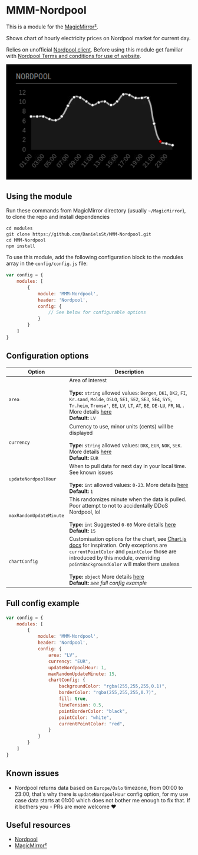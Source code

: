 # MMM-Nordpool

This is a module for the [MagicMirror²](https://github.com/MichMich/MagicMirror/).

Shows chart of hourly electricity prices on Nordpool market for current day.

Relies on unofficial [Nordpool client](https://www.npmjs.com/package/nordpool "Nordpool client").
Before using this module get familiar with [Nordpool Terms and conditions for use of website](https://www.nordpoolgroup.com/en/About-us/terms-and-conditions-for-useofwebsite/ "Nordpool Terms and conditions for use of website").

![](https://raw.githubusercontent.com/DanielsSt/MMM-Nordpool/master/screenshots/screenshot.png)


## Using the module
Run these commands from MagicMirror directory (usually `~/MagicMirror`), to clone the repo and install dependencies
```shell
cd modules
git clone https://github.com/DanielsSt/MMM-Nordpool.git
cd MMM-Nordpool
npm install
```

To use this module, add the following configuration block to the modules array in the `config/config.js` file:
```js
var config = {
    modules: [
        {
            module: 'MMM-Nordpool',
            header: 'Nordpool',
            config: {
                // See below for configurable options
            }
        }
    ]
}
```

## Configuration options

| Option    | Description                                                                                                     |
|-----------|-----------------------------------------------------------------------------------------------------------------|
| `area` | Area of interest<br><br>**Type:** `string` allowed values: `Bergen`, `DK1`, `DK2`, `FI`, `Kr.sand`, `Molde`, `OSLO`, `SE1`, `SE2`, `SE3`, `SE4`, `SYS`, `Tr.heim`, `Tromsø'`, `EE`, `LV`, `LT`, `AT`, `BE`, `DE-LU`, `FR`,  `NL` . More details [here](https://www.npmjs.com/package/nordpool#options)<br>**Default:** `LV`                                                                             |
| `currency` | Currency to use, minor units (cents) will be displayed <br><br>**Type:** `string` allowed values: `DKK`, `EUR`, `NOK`, `SEK`. More details [here](https://www.npmjs.com/package/nordpool#options)<br>**Default:** `EUR` |
| `updateNordpoolHour` | When to pull data for next day in your local time. See known issues<br><br>**Type:** `int` allowed values: `0-23`. More details [here](https://www.npmjs.com/package/nordpool#options)<br>**Default:** `1` |
| `maxRandomUpdateMinute` | This randomizes minute when the data is pulled. Poor attempt to not to accidentally DDoS Nordpool, lol<br><br>**Type:** `int` Suggested `0-60` More details [here](https://www.npmjs.com/package/nordpool#options)<br>**Default:** `15` |
| `chartConfig` | Customisation options for the chart, see [Chart.js docs](https://www.chartjs.org/docs/latest/general/options.html#dataset-level-options) for inspiration. Only exceptions are `currentPointColor` and `pointColor` those are introduced by this module, overriding `pointBackgroundColor` will make them useless<br><br>**Type:** `object` More details [here](https://www.chartjs.org/docs/latest/general/options.html#dataset-level-options)<br>**Default:**  *see full config example* |

## Full config example

```js
var config = {
    modules: [
        {
            module: 'MMM-Nordpool',
            header: 'Nordpool',
            config: {
                area: "LV",
                currency: "EUR",
                updateNordpoolHour: 1,
                maxRandomUpdateMinute: 15,
                chartConfig: {
                    backgroundColor: "rgba(255,255,255,0.1)",
                    borderColor: "rgba(255,255,255,0.7)",
                    fill: true,
                    lineTension: 0.5,
                    pointBorderColor: "black",
                    pointColor: "white",
                    currentPointColor: "red",
                }
            }
        }
    ]
}
```

## Known issues
- Nordpool returns data based on `Europe/Oslo` timezone, from 00:00 to 23:00, that's why there is `updateNordpoolHour` config option, for my use case data starts at 01:00 which does not bother me enough to fix that. If it bothers you - PRs are more welcome ❤️

## Useful resources
- [Nordpool](https://www.nordpoolgroup.com/en/ "Nordpool")
- [MagicMirror²](https://github.com/MichMich/MagicMirror/)

